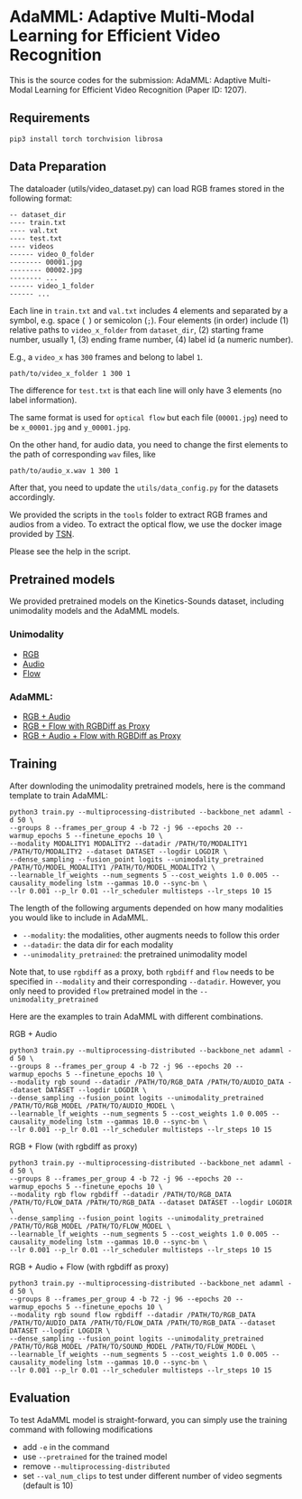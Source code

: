 # AdaMML: Adaptive Multi-Modal Learning for Efficient Video Recognition

This is the source codes for the submission: AdaMML: Adaptive Multi-Modal Learning for Efficient Video Recognition (Paper ID: 1207).

## Requirements

```
pip3 install torch torchvision librosa
```

## Data Preparation
The dataloader (utils/video_dataset.py) can load RGB frames stored in the following format:
```
-- dataset_dir
---- train.txt
---- val.txt
---- test.txt
---- videos
------ video_0_folder
-------- 00001.jpg
-------- 00002.jpg
-------- ...
------ video_1_folder
------ ...
```

Each line in `train.txt` and `val.txt` includes 4 elements and separated by a symbol, e.g. space (` `) or semicolon (`;`). 
Four elements (in order) include (1) relative paths to `video_x_folder` from `dataset_dir`, (2) starting frame number, usually 1, (3) ending frame number, (4) label id (a numeric number).

E.g., a `video_x` has `300` frames and belong to label `1`.
```
path/to/video_x_folder 1 300 1
```
The difference for `test.txt` is that each line will only have 3 elements (no label information).

The same format is used for `optical flow` but each file (`00001.jpg`) need to be `x_00001.jpg` and `y_00001.jpg`.

On the other hand, for audio data, you need to change the first elements to the path of corresponding `wav` files, like

```
path/to/audio_x.wav 1 300 1
```

After that, you need to update the `utils/data_config.py` for the datasets accordingly.

We provided the scripts in the `tools` folder to extract RGB frames and audios from a video. To extract the optical flow, we use the docker image provided by [TSN](https://hub.docker.com/r/bitxiong/tsn/). 

Please see the help in the script.

## Pretrained models

We provided pretrained models on the Kinetics-Sounds dataset, including unimodality models and the AdaMML models.

### Unimodality
 - [RGB](https://drive.google.com/file/d/1PaBa3ZCVvgkbkborB4MhPpp1qh1J2VBg) 
 - [Audio](https://drive.google.com/file/d/1rYyGNj4adkGEWR_4MJaybo9CZxyuyryw) 
 - [Flow](https://drive.google.com/file/d/11B4L0ukjXr2okjQo0ARJG2bqwUZph0bG)

### AdaMML:
 - [RGB + Audio](https://drive.google.com/file/d/1S5A1AoRrZsI_pmb3dJAebqpHJ3AgiPZp) 
 - [RGB + Flow with RGBDiff as Proxy](https://drive.google.com/file/d/1gL2hj1WvCirUNkJdIKHyP79MNbPdpwa1) 
 - [RGB + Audio + Flow with RGBDiff as Proxy](https://drive.google.com/file/d/1I_GzU_ODSUZ_hiqPNZ6bzQclXnaKqvmN)

## Training

After downloding the unimodality pretrained models, here is the command template to train AdaMML:

```shell script
python3 train.py --multiprocessing-distributed --backbone_net adamml -d 50 \
--groups 8 --frames_per_group 4 -b 72 -j 96 --epochs 20 --warmup_epochs 5 --finetune_epochs 10 \
--modality MODALITY1 MODALITY2 --datadir /PATH/TO/MODALITY1 /PATH/TO/MODALITY2 --dataset DATASET --logdir LOGDIR \
--dense_sampling --fusion_point logits --unimodality_pretrained /PATH/TO/MODEL_MODALITY1 /PATH/TO/MODEL_MODALITY2 \
--learnable_lf_weights --num_segments 5 --cost_weights 1.0 0.005 --causality_modeling lstm --gammas 10.0 --sync-bn \
--lr 0.001 --p_lr 0.01 --lr_scheduler multisteps --lr_steps 10 15
```

The length of the following arguments depended on how many modalities you would like to include in AdaMML.
 - `--modality`: the modalities, other augments needs to follow this order
 - `--datadir`: the data dir for each modality
 - `--unimodality_pretrained`: the pretrained unimodality model

Note that, to use `rgbdiff` as a proxy, both `rgbdiff` and `flow` needs to be specified in `--modality` and their corresponding `--datadir`.
However, you only need to provided `flow` pretrained model in the `--unimodality_pretrained`

Here are the examples to train AdaMML with different combinations.

RGB + Audio

```shell script
python3 train.py --multiprocessing-distributed --backbone_net adamml -d 50 \
--groups 8 --frames_per_group 4 -b 72 -j 96 --epochs 20 --warmup_epochs 5 --finetune_epochs 10 \
--modality rgb sound --datadir /PATH/TO/RGB_DATA /PATH/TO/AUDIO_DATA --dataset DATASET --logdir LOGDIR \
--dense_sampling --fusion_point logits --unimodality_pretrained /PATH/TO/RGB_MODEL /PATH/TO/AUDIO_MODEL \
--learnable_lf_weights --num_segments 5 --cost_weights 1.0 0.005 --causality_modeling lstm --gammas 10.0 --sync-bn \
--lr 0.001 --p_lr 0.01 --lr_scheduler multisteps --lr_steps 10 15
```

RGB + Flow (with rgbdiff as proxy)

```shell script
python3 train.py --multiprocessing-distributed --backbone_net adamml -d 50 \
--groups 8 --frames_per_group 4 -b 72 -j 96 --epochs 20 --warmup_epochs 5 --finetune_epochs 10 \
--modality rgb flow rgbdiff --datadir /PATH/TO/RGB_DATA /PATH/TO/FLOW_DATA /PATH/TO/RGB_DATA --dataset DATASET --logdir LOGDIR \
--dense_sampling --fusion_point logits --unimodality_pretrained /PATH/TO/RGB_MODEL /PATH/TO/FLOW_MODEL \
--learnable_lf_weights --num_segments 5 --cost_weights 1.0 0.005 --causality_modeling lstm --gammas 10.0 --sync-bn \
--lr 0.001 --p_lr 0.01 --lr_scheduler multisteps --lr_steps 10 15
```

RGB + Audio + Flow (with rgbdiff as proxy)

```shell script
python3 train.py --multiprocessing-distributed --backbone_net adamml -d 50 \
--groups 8 --frames_per_group 4 -b 72 -j 96 --epochs 20 --warmup_epochs 5 --finetune_epochs 10 \
--modality rgb sound flow rgbdiff --datadir /PATH/TO/RGB_DATA /PATH/TO/AUDIO_DATA /PATH/TO/FLOW_DATA /PATH/TO/RGB_DATA --dataset DATASET --logdir LOGDIR \
--dense_sampling --fusion_point logits --unimodality_pretrained /PATH/TO/RGB_MODEL /PATH/TO/SOUND_MODEL /PATH/TO/FLOW_MODEL \
--learnable_lf_weights --num_segments 5 --cost_weights 1.0 0.005 --causality_modeling lstm --gammas 10.0 --sync-bn \
--lr 0.001 --p_lr 0.01 --lr_scheduler multisteps --lr_steps 10 15
```


## Evaluation

To test AdaMML model is straight-forward, you can simply use the training command with following modifications
 - add `-e` in the command
 - use `--pretrained` for the trained model
 - remove `--multiprocessing-distributed`
 - set `--val_num_clips` to test under different number of video segments (default is 10)

